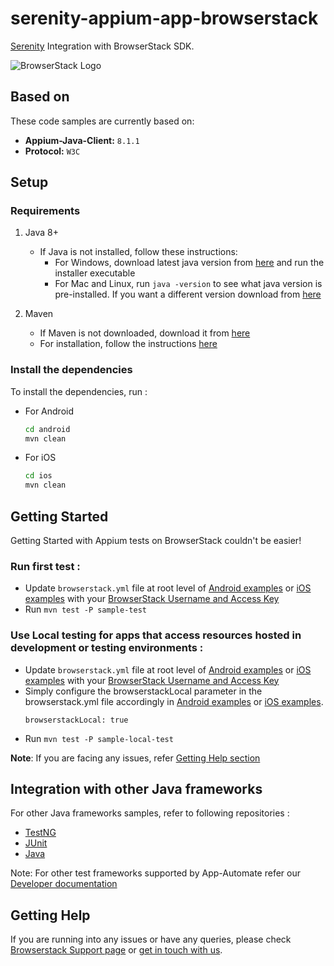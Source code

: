# serenity-appium-app-browserstack

[Serenity](https://serenity-bdd.info/) Integration with BrowserStack SDK.

![BrowserStack Logo](https://d98b8t1nnulk5.cloudfront.net/production/images/layout/logo-header.png?1469004780)

## Based on

These code samples are currently based on:

- **Appium-Java-Client:** `8.1.1`
- **Protocol:** `W3C`

## Setup

### Requirements

1. Java 8+

    - If Java is not installed, follow these instructions:
        - For Windows, download latest java version from [here](https://java.com/en/download/) and run the installer executable
        - For Mac and Linux, run `java -version` to see what java version is pre-installed. If you want a different version download from [here](https://java.com/en/download/)

2. Maven
    - If Maven is not downloaded, download it from [here](https://maven.apache.org/download.cgi)
    - For installation, follow the instructions [here](https://maven.apache.org/install.html)

### Install the dependencies

To install the dependencies, run :

- For Android

    ```sh
    cd android
    mvn clean
    ```

- For iOS

    ```sh
    cd ios
    mvn clean
    ```

## Getting Started

Getting Started with Appium tests on BrowserStack couldn't be easier!

### **Run first test :**

- Update `browserstack.yml` file at root level of [Android examples](android) or [iOS examples](ios) with your [BrowserStack Username and Access Key](https://www.browserstack.com/accounts/settings)
- Run `mvn test -P sample-test`

### **Use Local testing for apps that access resources hosted in development or testing environments :**

- Update `browserstack.yml` file at root level of [Android examples](android) or [iOS examples](ios) with your [BrowserStack Username and Access Key](https://www.browserstack.com/accounts/settings)
- Simply configure the browserstackLocal parameter in the browserstack.yml file accordingly in [Android examples](android) or [iOS examples](ios).
  ```
  browserstackLocal: true
  ```
- Run `mvn test -P sample-local-test`

**Note**: If you are facing any issues, refer [Getting Help section](#Getting-Help)

## Integration with other Java frameworks

For other Java frameworks samples, refer to following repositories :

- [TestNG](https://github.com/browserstack/testng-appium-app-browserstack)
- [JUnit](https://github.com/browserstack/junit-appium-app-browserstack)
- [Java](https://github.com/browserstack/java-appium-app-browserstack)

Note: For other test frameworks supported by App-Automate refer our [Developer documentation](https://www.browserstack.com/docs/)

## Getting Help

If you are running into any issues or have any queries, please check [Browserstack Support page](https://www.browserstack.com/support/app-automate) or [get in touch with us](https://www.browserstack.com/contact?ref=help).
